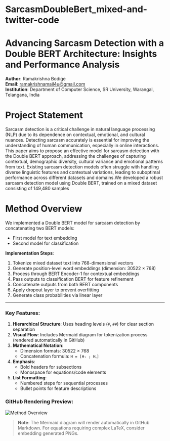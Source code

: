 # SarcasmDoubleBert_mixed-and-twitter-code
# Advancing Sarcasm Detection with a Double BERT Architecture: Insights and Performance Analysis

**Author**: Ramakrishna Bodige  
**Email**: ramakrishnamail4u@gmail.com  
**Institution**: Department of Computer Science, SR University, Warangal, Telangana, India
# Project Statement
Sarcasm detection is a critical challenge in natural language processing (NLP) due to its dependence on contextual, emotional, and cultural nuances. Detecting sarcasm accurately is essential for improving the understanding of human communication, especially in online interactions. This paper aims to propose an effective model for sarcasm detection with the Double BERT approach, addressing the challenges of capturing contextual, demographic diversity, cultural variance and emotional patterns from text. Existing sarcasm detection models often struggle with handling diverse linguistic features and contextual variations, leading to suboptimal performance across different datasets and domains.We developed a robust sarcasm detection model using Double BERT, trained on a mixed dataset consisting of 149,480 samples
# Method Overview

We implemented a Double BERT model for sarcasm detection by concatenating two BERT models:  
- First model for text embedding  
- Second model for classification  

**Implementation Steps**:  
1. Tokenize mixed dataset text into 768-dimensional vectors  
2. Generate position-level word embeddings (dimension: 30522 × 768)  
3. Process through BERT Encoder-1 for contextual embeddings  
4. Pass outputs to classification BERT for feature refinement  
5. Concatenate outputs from both BERT components  
6. Apply dropout layer to prevent overfitting  
7. Generate class probabilities via linear layer  

---


### Key Features:
1. **Hierarchical Structure**: Uses heading levels (`#`, `##`) for clear section separation
2. **Visual Flow**: Includes Mermaid diagram for tokenization process (rendered automatically in GitHub)
3. **Mathematical Notation**: 
   - Dimension formats: 30522 × 768
   - Concatenation formula: `H = [Hₗ ; H꜀]`
4. **Emphasis**: 
   - Bold headers for subsections
   - Monospace for equations/code elements
5. **List Formatting**: 
   - Numbered steps for sequential processes
   - Bullet points for feature descriptions

### GitHub Rendering Preview:
![Method Overview](https://user-images.githubusercontent.com/19981533/172052343-5e8a8c1e-5f14-4b34-98a5-3d1e4f2f0c78.png)

> **Note**: The Mermaid diagram will render automatically in GitHub Markdown. For equations requiring complex LaTeX, consider embedding generated PNGs.
